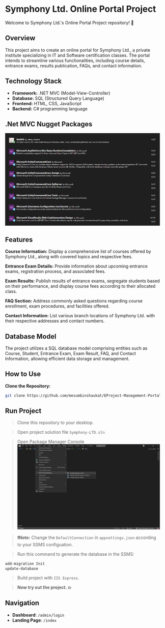 # Symphony Ltd. Online Portal Project

Welcome to Symphony Ltd.'s Online Portal Project repository! 🚀

## Overview

This project aims to create an online portal for Symphony Ltd., a private institute specializing in IT and Software certification classes. The portal intends to streamline various functionalities, including course details, entrance exams, results publication, FAQs, and contact information.

## Technology Stack

- **Framework:** .NET MVC (Model-View-Controller)
- **Database:** SQL (Structured Query Language)
- **Frontend:** HTML, CSS, JavaScript
- **Backend:** C# programming language

## .Net MVC Nugget Packages
![Screenshot of packages used in this Symphony eProject](https://github.com/mesumbinshaukat/EProject-Management-Portal/blob/main/temp/images/Packages.PNG?raw=true)


## Features

**Course Information:** Display a comprehensive list of courses offered by Symphony Ltd., along with covered topics and respective fees.

**Entrance Exam Details:** Provide information about upcoming entrance exams, registration process, and associated fees.

**Exam Results:** Publish results of entrance exams, segregate students based on their performance, and display course fees according to their allocated class.

**FAQ Section:** Address commonly asked questions regarding course enrollment, exam procedures, and facilities offered.

**Contact Information:** List various branch locations of Symphony Ltd. with their respective addresses and contact numbers.

## Database Model

The project utilizes a SQL database model comprising entities such as Course, Student, Entrance Exam, Exam Result, FAQ, and Contact Information, allowing efficient data storage and management.

## How to Use

**Clone the Repository:**
   ```bash
   git clone https://github.com/mesumbinshaukat/EProject-Management-Portal.git
   ```


## Run Project
> Clone this repository to your desktop.

> Open project  solution file `Symphony-LTD.sln`

> Open Package Manager Console ![Package Manager Console](https://github.com/mesumbinshaukat/EProject-Management-Portal/blob/main/temp/images/Package%20Manager%20Console.png?raw=true)

> **❗Note:** Change the `DefaultConnection` in `appsettings.json` according to your SSMS configuation. 

> Run this command to generate the database in the SSMS: 
``` 
add-migration Init
update-database
```

> Build project with `IIS Express`. 

> **Now try out the project. 💥**

## Navigation
- **Dashboard**: `/admin/login`
- **Landing Page**: `/index`